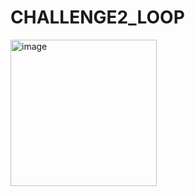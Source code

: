 # CHALLENGE2_LOOP


<img width="234" alt="image" src="https://github.com/vyomasystems-lab/riscv-ctb-challenge-kuhuk06/assets/22321279/2b63cbc0-229c-4bc5-8c4f-2468909cf86c">
